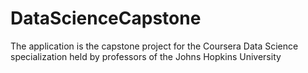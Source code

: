 # DataScienceCapstone

The application is the capstone project for the Coursera Data Science specialization held by professors of the Johns Hopkins University
